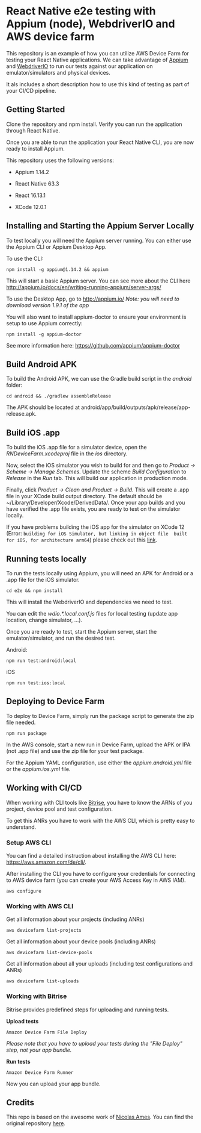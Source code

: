 # React Native e2e testing with Appium (node), WebdriverIO and AWS device farm

This repository is an example of how you can utilize AWS Device Farm for testing your 
React Native applications. We can take advantage of [Appium](http://appium.io/) 
and [WebdriverIO](https://webdriver.io/) to run our tests against our application 
on emulator/simulators and physical devices.

It als includes a short description how to use this kind of testing as part of your CI/CD pipeline.

## Getting Started

Clone the repository and npm install. Verify you can run the application through React Native.

Once you are able to run the application your React Native CLI, you are now ready to install Appium.

This repository uses the following versions:

- Appium 1.14.2

- React Native 63.3

- React 16.13.1

- XCode 12.0.1

## Installing and Starting the Appium Server Locally

To test locally you will need the Appium server running. You can either use the Appium CLI or Appium Desktop App.

To use the CLI:

`npm install -g appium@1.14.2 && appium`

This will start a basic Appium server. You can see more about the CLI here http://appium.io/docs/en/writing-running-appium/server-args/

To use the Desktop App, go to http://appium.io/ _Note: you will need to download version 1.9.1 of the app_

You will also want to install appium-doctor to ensure your environment is setup to use Appium correctly:

`npm install -g appium-doctor`

See more information here: https://github.com/appium/appium-doctor

## Build Android APK

To build the Android APK, we can use the Gradle build script in the _android_ folder:

`cd android && ./gradlew assembleRelease`

The APK should be located at android/app/build/outputs/apk/release/app-release.apk.

## Build iOS .app

To build the iOS .app file for a simulator device, open the _RNDeviceFarm.xcodeproj_ file in the _ios_ directory.

Now, select the iOS simulator you wish to build for and then go to _Product -> Scheme -> Manage Schemes_. Update the scheme _Build Configuration_ to _Release_ in the _Run_ tab. This will build our application in production mode.

Finally, click _Product -> Clean and Product -> Build_. This will create a .app file in your XCode build output directory. The default should be ~/Library/Developer/Xcode/DerivedData/. Once your app builds and you have verified the .app file exists, you are ready to test on the simulator locally.

If you have problems building the iOS app for the simulator on XCode 12 (Error: `building for iOS Simulator, but linking in object file 
built for iOS, for architecture arm64`) please check out this [link](https://stackoverflow.com/questions/63607158/xcode-12-building-for-ios-simulator-but-linking-in-object-file-built-for-ios).

## Running tests locally

To run the tests locally using Appium, you will need an APK for Android or a .app file for the iOS simulator.

`cd e2e && npm install`

This will install the WebdriverIO and dependencies we need to test.

You can edit the _wdio.*.local.conf.js_ files for local testing (update app location, change simulator, ...).

Once you are ready to test, start the Appium server, start the emulator/simulator, and run the desired test. 

Android:

`npm run test:android:local`

iOS

`npm run test:ios:local`

## Deploying to Device Farm

To deploy to Device Farm, simply run the package script to generate the zip file needed.

`npm run package`

In the AWS console, start a new run in Device Farm, upload the APK or IPA (not .app file) and use the zip file for your test package.

For the Appium YAML configuration, use either the _appium.android.yml_ file or the _appium.ios.yml_ file.

## Working with CI/CD

When working with CLI tools like [Bitrise](https://www.bitrise.io), you have to know the ARNs of you project, 
device pool and test configuration.

To get this ANRs you have to work with the AWS CLI, which is pretty easy to understand. 

### Setup AWS CLI

You can find a detailed instruction about installing the AWS CLI here: https://aws.amazon.com/de/cli/.

After installing the CLI you have to configure your credentials for connecting to AWS device farm (you can create your AWS Access Key in AWS IAM).

`aws configure`

### Working with AWS CLI

Get all information about your projects (including ANRs)

`aws devicefarm list-projects`

Get all information about your device pools (including ANRs)

`aws devicefarm list-device-pools`

Get all information about all your uploads (including test configurations and ANRs)

`aws devicefarm list-uploads`

### Working with Bitrise

Bitrise provides predefined steps for uploading and running tests. 

**Upload tests**

`Amazon Device Farm File Deploy`

_Please note that you have to upload your tests during the "File Deploy" step, not your app bundle._ 

**Run tests**

`Amazon Device Farm Runner`

Now you can upload your app bundle. 

## Credits

This repo is based on the awesome work of [Nicolas Ames](https://names144.github.io/). You can find the original repository [here](https://github.com/names144/RNDeviceFarm).
